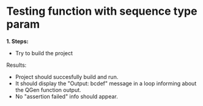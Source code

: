 # Testing function with sequence type param

**1. Steps:**

* Try to build the project

Results:

* Project should succesfully build and run.
* It should display the "Output: bcdef" message in a loop informing about the QGen function output.
* No "assertion failed" info should appear.
